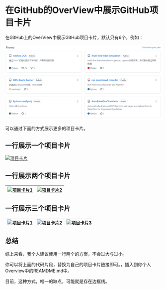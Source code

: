 # 在GitHub的OverView中展示GitHub项目卡片
在GitHub上的OverView中展示GitHub项目卡片，默认只有6个，例如：

![alt text](imgs/Pinned.png)

可以通过下面的方式展示更多的项目卡片。

## 一行展示一个项目卡片
[![项目卡片](https://github-readme-stats.vercel.app/api/pin/?username=Knighthood2001&repo=AutoBabelDocTranslator)](https://github.com/Knighthood2001/AutoBabelDocTranslator)

## 一行展示两个项目卡片
| [![项目卡片1](https://github-readme-stats.vercel.app/api/pin/?username=Knighthood2001&repo=AutoBabelDocTranslator)](https://github.com/Knighthood2001/AutoBabelDocTranslator) | [![项目卡片2](https://github-readme-stats.vercel.app/api/pin/?username=Knighthood2001&repo=quickGitPush)](https://github.com/Knighthood2001/quickGitPush) |
|---------------------------------------------------------------------------------------------------------------------------------------------------------------------------|---------------------------------------------------------------------------------------------------------------------------------------------------------------------------|


## 一行展示三个项目卡片

| [![项目卡片1](https://github-readme-stats.vercel.app/api/pin/?username=Knighthood2001&repo=quickGitPush)](https://github.com/Knighthood2001/quickGitPush) | [![项目卡片2](https://github-readme-stats.vercel.app/api/pin/?username=Knighthood2001&repo=Python-getScreenSize)](https://github.com/Knighthood2001/Python-getScreenSize) | [![项目卡片3](https://github-readme-stats.vercel.app/api/pin/?username=Knighthood2001&repo=Python-tree2proj)](https://github.com/Knighthood2001/Python-tree2proj) |
|-------------------------------------------------------------------------------------------------------------------------------------------------------------------|-------------------------------------------------------------------------------------------------------------------------------------------------------------------|-------------------------------------------------------------------------------------------------------------------------------------------------------------------|

## 总结

综上来看，我个人建议使用一行两个的方案，不会过大与过小。

你可以将上面的代码片段，替换为自己的项目卡片链接即可。，插入到你个人Overview中的REAMDME.md中。

目前，这种方式，唯一的缺点，可能就是存在边框线。



